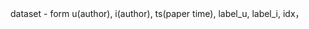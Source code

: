 dataset - form
    u(author),
    i(author),
    ts(paper time),
    label_u,
    label_i,
    idx，
